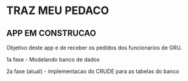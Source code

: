 # TRAZ MEU PEDACO

## APP EM CONSTRUCAO

Objetivo deste app e de receber os pedidos dos funcionarios de GRU.

1a fase - Modelando banco de dados

2a fase (atual) - implementacao do CRUDE para as tabelas do banco